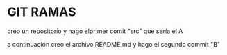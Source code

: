 # GIT RAMAS
creo un repositorio
y hago elprimer comit "src" que sería el A

a continuación creo el archivo README.md y hago el segundo commit
"B"
